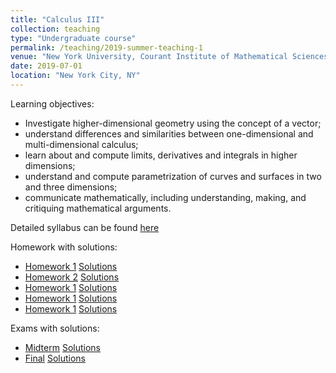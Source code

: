 ```yaml
---
title: "Calculus III"
collection: teaching
type: "Undergraduate course"
permalink: /teaching/2019-summer-teaching-1
venue: "New York University, Courant Institute of Mathematical Sciences"
date: 2019-07-01
location: "New York City, NY"
---
```

Learning objectives:
* Investigate higher-dimensional geometry using the concept of a vector;
* understand differences and similarities between one-dimensional and multi-dimensional calculus;
* learn about and compute limits, derivatives and integrals in higher dimensions;
* understand and compute parametrization of curves and surfaces in two and three dimensions;
* communicate mathematically, including understanding, making, and critiquing mathematical arguments.

Detailed syllabus can be found [here](https://docs.google.com/document/d/1dAQVV_bwy7SBldDIN-Slk1t-NC2Sfj32OZAYkmf1LtQ/edit)

Homework with solutions:
* [Homework 1](http://fpreta.github.io/files/calculus_3/Homework_1.pdf) [Solutions](http://fpreta.github.io/files/calculus_3/Homework_1_solution.pdf)
* [Homework 2](http://fpreta.github.io/files/calculus_3/Homework_2.pdf) [Solutions](http://fpreta.github.io/files/calculus_3/Homework_2_solution.pdf)
* [Homework 1](http://fpreta.github.io/files/calculus_3/Homework_3.pdf) [Solutions](http://fpreta.github.io/files/calculus_3/Homework_3_solution.pdf)
* [Homework 1](http://fpreta.github.io/files/calculus_3/Homework_4.pdf) [Solutions](http://fpreta.github.io/files/calculus_3/Homework_4_solution.pdf)
* [Homework 1](http://fpreta.github.io/files/calculus_3/Homework_5.pdf) [Solutions](http://fpreta.github.io/files/calculus_3/Homework_5_Solutions.pdf)

Exams with solutions:
* [Midterm](http://fpreta.github.io/files/calculus_3/Midterm.pdf) [Solutions](http://fpreta.github.io/files/calculus_3/Midterm_solutions.pdf)
* [Final](http://fpreta.github.io/files/calculus_3/Final.pdf) [Solutions](http://fpreta.github.io/files/calculus_3/Final_Solutions.pdf)
